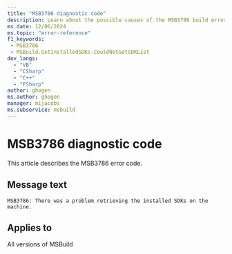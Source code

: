 ```yaml
---
title: "MSB3786 diagnostic code"
description: Learn about the possible causes of the MSB3786 build error, and get troubleshooting tips.
ms.date: 12/06/2024
ms.topic: "error-reference"
f1_keywords:
 - MSB3786
 - MSBuild.GetInstalledSDKs.CouldNotGetSDKList
dev_langs:
  - "VB"
  - "CSharp"
  - "C++"
  - "FSharp"
author: ghogen
ms.author: ghogen
manager: mijacobs
ms.subservice: msbuild
---
```


# MSB3786 diagnostic code

<!-- :::ErrorDefinitionDescription::: -->
<!-- :::editable-content name="introDescription"::: -->
This article describes the MSB3786 error code.
<!-- :::editable-content-end::: -->

## Message text

`MSB3786: There was a problem retrieving the installed SDKs on the machine.`

<!-- :::editable-content name="postOutputDescription"::: -->
<!--
{StrBegin="MSB3786: "}
-->
<!-- :::editable-content-end::: -->
<!-- :::ErrorDefinitionDescription-end::: -->

## Applies to

All versions of MSBuild
